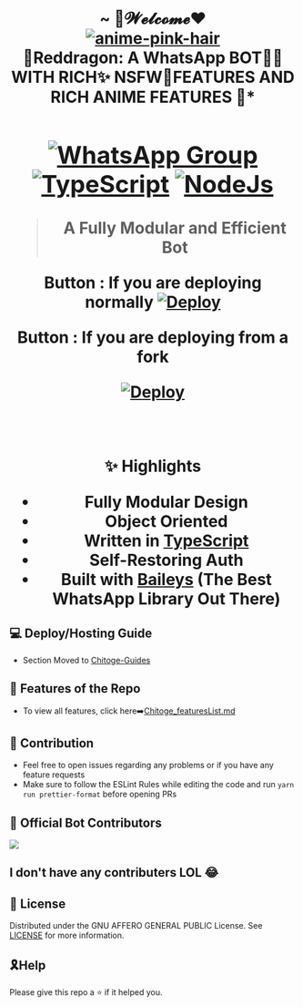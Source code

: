 <h1 align="center">~ 💫𝓦𝓮𝓵𝓬𝓸𝓶𝓮❤️
<div align="center">
<a href="https://imgbb.com/"><img src="https://i.ibb.co/SrrMdrj/anime-pink-hair.gif" alt="anime-pink-hair" border="0"></a><br />
💫Reddragon: A WhatsApp BOT🖤💖 WITH RICH✨ NSFW🔞FEATURES AND RICH ANIME FEATURES 🌟*


## [![WhatsApp Group](https://img.shields.io/badge/WhatsApp-25D366?style=for-the-badge&logo=whatsapp&logoColor=white)](https://wa.me/919015286428) [![TypeScript](https://img.shields.io/badge/TypeScript-007ACC?style=for-the-badge&logo=typescript&logoColor=white)](https://www.typescriptlang.org/) [![NodeJs](https://img.shields.io/badge/Node.js-43853D?style=for-the-badge&logo=node.js&logoColor=white)](https://nodejs.org/en/)


> A Fully Modular and Efficient Bot <br>

Button : If you are deploying normally
[![Deploy](https://www.herokucdn.com/deploy/button.png)](https://heroku.com/deploy?template=https://github.com/deepak260901/reddragon/blob/main)

Button : If you are deploying from a fork

[![Deploy](https://www.herokucdn.com/deploy/button.png)](https://heroku.com/deploy)

</div><br/>

<br/>
 ✨ Highlights

-   Fully Modular Design
-   Object Oriented
-   Written in [TypeScript](https://www.typescriptlang.org/)
-   Self-Restoring Auth
-   Built with [Baileys](https://github.com/adiwajshing/baileys) (The Best
    WhatsApp Library Out There)

## 💻 Deploy/Hosting Guide

-   Section Moved to
    [Chitoge-Guides](https://github.com/ShineiIchijo/Chitoge-Guides/blob/main/README.md)

## 🍥 Features of the Repo

-   To view all features, click
    here➡️[Chitoge_featuresList.md](https://github.com/ShineiIchijo/Chitoge/blob/main/Features.md)

## 💪 Contribution

-   Feel free to open issues regarding any problems or if you have any feature requests
-   Make sure to follow the ESLint Rules while editing the code and run
    `yarn run prettier-format` before opening PRs

##  🚀 Official Bot Contributors

<a href="https://github.com/ShineiIchijo/Chitoge/graphs/contributors">
  <img src="https://contrib.rocks/image?repo=ShineiIchijo/Chitoge" />
</a>

## I don't have any contributers LOL 😂
## 📄 License

Distributed under the GNU AFFERO GENERAL PUBLIC License. See [LICENSE](/LICENSE)
for more information.

## 🎗Help
Please give this repo a ⭐ if it helped you.
 
